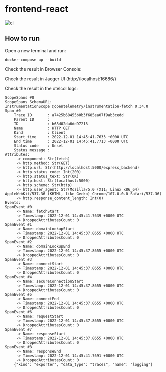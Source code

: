 # frontend-react

[![ci](https://github.com/obs-nebula/frontend-react/actions/workflows/ci.yml/badge.svg?branch=main)](https://github.com/obs-nebula/frontend-react/actions/workflows/ci.yml)

## How to run

Open a new terminal and run:

```console
docker-compose up --build
```
Check the result in Browser Console:

Check the result in Jaeger UI (http://localhost:16686/)

Check the result in the otelcol logs:

```console
ScopeSpans #0
ScopeSpans SchemaURL:
InstrumentationScope @opentelemetry/instrumentation-fetch 0.34.0
Span #0
    Trace ID       : a7425b68455b0b3f685ea07f9ab3cedd
    Parent ID      :
    ID             : b68d02da6dd97213
    Name           : HTTP GET
    Kind           : Client
    Start time     : 2022-12-01 14:45:41.7633 +0000 UTC
    End time       : 2022-12-01 14:45:41.7713 +0000 UTC
    Status code    : Unset
    Status message :
Attributes:
     -> component: Str(fetch)
     -> http.method: Str(GET)
     -> http.url: Str(http://localhost:5000/express_backend)
     -> http.status_code: Int(200)
     -> http.status_text: Str(OK)
     -> http.host: Str(localhost:5000)
     -> http.scheme: Str(http)
     -> http.user_agent: Str(Mozilla/5.0 (X11; Linux x86_64) AppleWebKit/537.36 (KHTML, like Gecko) Chrome/107.0.0.0 Safari/537.36)
     -> http.response_content_length: Int(0)
Events:
SpanEvent #0
     -> Name: fetchStart
     -> Timestamp: 2022-12-01 14:45:41.7639 +0000 UTC
     -> DroppedAttributesCount: 0
SpanEvent #1
     -> Name: domainLookupStart
     -> Timestamp: 2022-12-01 14:45:37.8655 +0000 UTC
     -> DroppedAttributesCount: 0
SpanEvent #2
     -> Name: domainLookupEnd
     -> Timestamp: 2022-12-01 14:45:37.8655 +0000 UTC
     -> DroppedAttributesCount: 0
SpanEvent #3
     -> Name: connectStart
     -> Timestamp: 2022-12-01 14:45:37.8655 +0000 UTC
     -> DroppedAttributesCount: 0
SpanEvent #4
     -> Name: secureConnectionStart
     -> Timestamp: 2022-12-01 14:45:37.8655 +0000 UTC
     -> DroppedAttributesCount: 0
SpanEvent #5
     -> Name: connectEnd
     -> Timestamp: 2022-12-01 14:45:37.8655 +0000 UTC
     -> DroppedAttributesCount: 0
SpanEvent #6
     -> Name: requestStart
     -> Timestamp: 2022-12-01 14:45:37.8655 +0000 UTC
     -> DroppedAttributesCount: 0
SpanEvent #7
     -> Name: responseStart
     -> Timestamp: 2022-12-01 14:45:37.8655 +0000 UTC
     -> DroppedAttributesCount: 0
SpanEvent #8
     -> Name: responseEnd
     -> Timestamp: 2022-12-01 14:45:41.7691 +0000 UTC
     -> DroppedAttributesCount: 0
	{"kind": "exporter", "data_type": "traces", "name": "logging"}
```